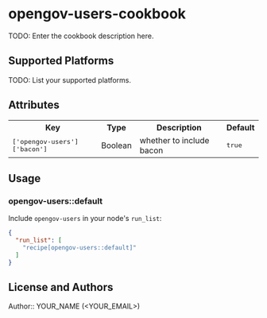 # opengov-users-cookbook

TODO: Enter the cookbook description here.

## Supported Platforms

TODO: List your supported platforms.

## Attributes

<table>
  <tr>
    <th>Key</th>
    <th>Type</th>
    <th>Description</th>
    <th>Default</th>
  </tr>
  <tr>
    <td><tt>['opengov-users']['bacon']</tt></td>
    <td>Boolean</td>
    <td>whether to include bacon</td>
    <td><tt>true</tt></td>
  </tr>
</table>

## Usage

### opengov-users::default

Include `opengov-users` in your node's `run_list`:

```json
{
  "run_list": [
    "recipe[opengov-users::default]"
  ]
}
```

## License and Authors

Author:: YOUR_NAME (<YOUR_EMAIL>)
